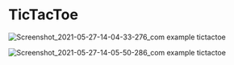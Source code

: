 # TicTacToe

![Screenshot_2021-05-27-14-04-33-276_com example tictactoe](https://user-images.githubusercontent.com/75353031/119797561-f74ab500-bef7-11eb-9069-8b0a6282c1b4.jpg)

![Screenshot_2021-05-27-14-05-50-286_com example tictactoe](https://user-images.githubusercontent.com/75353031/119797543-f3b72e00-bef7-11eb-9da3-0f658afc0b18.jpg)
